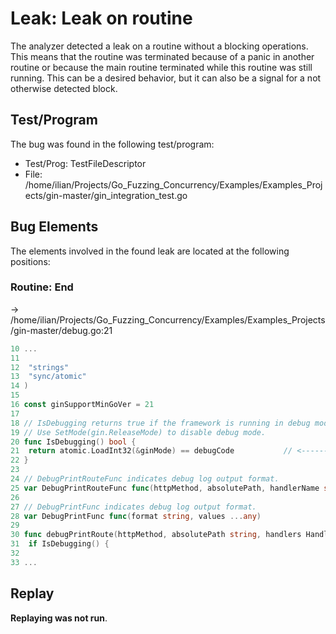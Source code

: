 # Leak: Leak on routine

The analyzer detected a leak on a routine without a blocking operations.
This means that the routine was terminated because of a panic in another routine or because the main routine terminated while this routine was still running.
This can be a desired behavior, but it can also be a signal for a not otherwise detected block.

## Test/Program
The bug was found in the following test/program:

- Test/Prog: TestFileDescriptor
- File: /home/ilian/Projects/Go_Fuzzing_Concurrency/Examples/Examples_Projects/gin-master/gin_integration_test.go

## Bug Elements
The elements involved in the found leak are located at the following positions:

###  Routine: End
-> /home/ilian/Projects/Go_Fuzzing_Concurrency/Examples/Examples_Projects/gin-master/debug.go:21
```go
10 ...
11 
12 	"strings"
13 	"sync/atomic"
14 )
15 
16 const ginSupportMinGoVer = 21
17 
18 // IsDebugging returns true if the framework is running in debug mode.
19 // Use SetMode(gin.ReleaseMode) to disable debug mode.
20 func IsDebugging() bool {
21 	return atomic.LoadInt32(&ginMode) == debugCode           // <-------
22 }
23 
24 // DebugPrintRouteFunc indicates debug log output format.
25 var DebugPrintRouteFunc func(httpMethod, absolutePath, handlerName string, nuHandlers int)
26 
27 // DebugPrintFunc indicates debug log output format.
28 var DebugPrintFunc func(format string, values ...any)
29 
30 func debugPrintRoute(httpMethod, absolutePath string, handlers HandlersChain) {
31 	if IsDebugging() {
32 
33 ...
```


## Replay
**Replaying was not run**.

